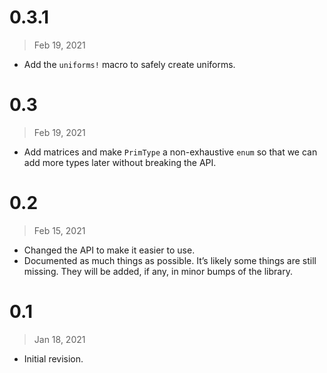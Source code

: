 # 0.3.1

> Feb 19, 2021

- Add the `uniforms!` macro to safely create uniforms.

# 0.3

> Feb 19, 2021

- Add matrices and make `PrimType` a non-exhaustive `enum` so that we can add more types later without breaking the API.

# 0.2

> Feb 15, 2021

- Changed the API to make it easier to use.
- Documented as much things as possible. It’s likely some things are still missing. They will be added, if any, in minor
  bumps of the library.

# 0.1

> Jan 18, 2021

- Initial revision.
